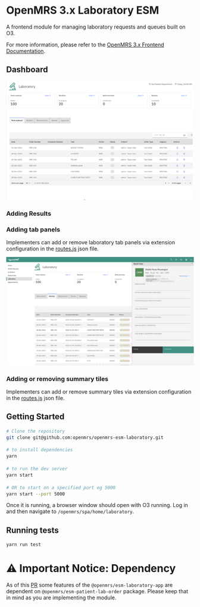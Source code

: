 # OpenMRS 3.x Laboratory ESM

A frontend module for managing laboratory requests and queues built on O3.

For more information, please refer to the [OpenMRS 3.x Frontend Documentation](https://o3-docs.openmrs.org/).

## Dashboard

<img src="https://raw.githubusercontent.com/openmrs/openmrs-esm-laboratory/main/assets/screenshots/labs_general_dashboard.png" />

### Adding Results

### Adding tab panels

Implementers can add or remove laboratory tab panels via extension configuration in the [routes.js](https://github.com/openmrs/openmrs-esm-laboratory/blob/main/src/routes.json) json file.

<img src="https://raw.githubusercontent.com/openmrs/openmrs-esm-laboratory/main/assets/screenshots/labs_enter_results.png" />

### Adding or removing summary tiles

Implementers can add or remove summary tiles via extension configuration in the [routes.js](https://github.com/openmrs/openmrs-esm-laboratory/blob/main/src/routes.json) json file.

## Getting Started

```sh
# Clone the repository
git clone git@github.com:openmrs/openmrs-esm-laboratory.git

# to install dependencies
yarn

# to run the dev server
yarn start

# OR to start on a specified port eg 5000
yarn start --port 5000
```

Once it is running, a browser window should open with O3 running. Log in and then navigate to `/openmrs/spa/home/laboratory`.

## Running tests

```sh
yarn run test
```

# ⚠️ Important Notice: Dependency
As of this [PR](https://github.com/openmrs/openmrs-esm-laboratory-app/pull/87) some features of the `@openmrs/esm-laboratory-app` are dependent on `@openmrs/esm-patient-lab-order` package. Please keep that in mind as you are implementing the module.